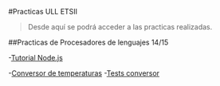 #Practicas ULL ETSII

>Desde aquí se podrá acceder a las practicas realizadas.


##Practicas de Procesadores de lenguajes 14/15

-[Tutorial Node.js]

-[Conversor de temperaturas]
-[Tests conversor]



[Tutorial Node.js]:http://alu0100204148.github.io/tutorialnodejs/

[Conversor de temperaturas]:http://alu0100204148.github.io/conversor/tests/
[Tests conversor]:http://alu0100204148.github.io/conversor/

